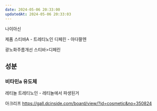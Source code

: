 ```yaml
---
date: 2024-05-06 20:33:00
updatedAt: 2024-05-06 20:33:03
---
```



나이아신


제품
스티바A - 트레티노인
디페린 - 아다팔렌

광노화주름개선 스티바>디페린

## 성분
### 비타민a 유도체
레티놀
트레티노인 - 레티놀에서 파생된거


아크리프
https://gall.dcinside.com/board/view/?id=cosmetic&no=350824
